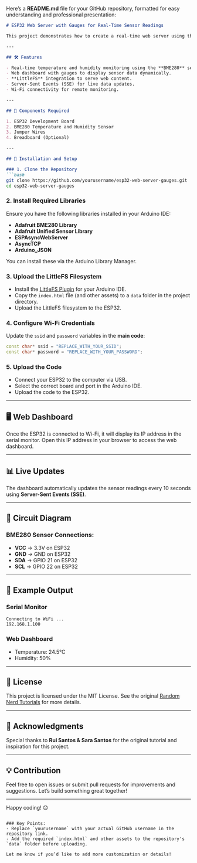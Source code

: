 Here’s a **README.md** file for your GitHub repository, formatted for easy understanding and professional presentation:

```markdown
# ESP32 Web Server with Gauges for Real-Time Sensor Readings

This project demonstrates how to create a real-time web server using the **ESP32**, **BME280 sensor**, and **LittleFS**. The web server displays temperature and humidity readings on a dashboard with live updates using server-sent events (SSE).

---

## 🛠 Features

- Real-time temperature and humidity monitoring using the **BME280** sensor.
- Web dashboard with gauges to display sensor data dynamically.
- **LittleFS** integration to serve web content.
- Server-Sent Events (SSE) for live data updates.
- Wi-Fi connectivity for remote monitoring.

---

## 🔧 Components Required

1. ESP32 Development Board
2. BME280 Temperature and Humidity Sensor
3. Jumper Wires
4. Breadboard (Optional)

---

## 📑 Installation and Setup

### 1. Clone the Repository
```bash
git clone https://github.com/yourusername/esp32-web-server-gauges.git
cd esp32-web-server-gauges
```

### 2. Install Required Libraries
Ensure you have the following libraries installed in your Arduino IDE:
- **Adafruit BME280 Library**
- **Adafruit Unified Sensor Library**
- **ESPAsyncWebServer**
- **AsyncTCP**
- **Arduino_JSON**

You can install these via the Arduino Library Manager.

### 3. Upload the LittleFS Filesystem
- Install the [LittleFS Plugin](https://randomnerdtutorials.com/install-esp32-filesystem-uploader-arduino-ide/) for your Arduino IDE.
- Copy the `index.html` file (and other assets) to a `data` folder in the project directory.
- Upload the LittleFS filesystem to the ESP32.

### 4. Configure Wi-Fi Credentials
Update the `ssid` and `password` variables in the **main code**:
```cpp
const char* ssid = "REPLACE_WITH_YOUR_SSID";
const char* password = "REPLACE_WITH_YOUR_PASSWORD";
```

### 5. Upload the Code
- Connect your ESP32 to the computer via USB.
- Select the correct board and port in the Arduino IDE.
- Upload the code to the ESP32.

---

## 🖥 Web Dashboard

Once the ESP32 is connected to Wi-Fi, it will display its IP address in the serial monitor. Open this IP address in your browser to access the web dashboard.

---

## 📊 Live Updates

The dashboard automatically updates the sensor readings every 10 seconds using **Server-Sent Events (SSE)**.

---

## 🧰 Circuit Diagram

### BME280 Sensor Connections:
- **VCC** → 3.3V on ESP32
- **GND** → GND on ESP32
- **SDA** → GPIO 21 on ESP32
- **SCL** → GPIO 22 on ESP32

---

## 🧪 Example Output

### Serial Monitor
```plaintext
Connecting to WiFi ...
192.168.1.100
```

### Web Dashboard
- Temperature: 24.5°C
- Humidity: 50%

---

## 📜 License

This project is licensed under the MIT License. See the original [Random Nerd Tutorials](https://randomnerdtutorials.com/esp32-web-server-gauges/) for more details.

---

## 🌟 Acknowledgments

Special thanks to **Rui Santos & Sara Santos** for the original tutorial and inspiration for this project.

---

## 💡 Contribution

Feel free to open issues or submit pull requests for improvements and suggestions. Let’s build something great together!

---

Happy coding! 😊
```

### Key Points:
- Replace `yourusername` with your actual GitHub username in the repository link.
- Add the required `index.html` and other assets to the repository's `data` folder before uploading.

Let me know if you’d like to add more customization or details!
